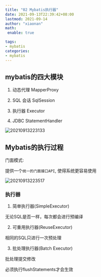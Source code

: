 ```yaml
---
title: "02 Mybatis执行器"
date: 2021-09-13T22:39:42+08:00
lastmod: 2021-09-14
author: "xiaonan"
math:
 enable: true

tags:
- mybatis
categories:
- mybatis
---
```


## mybatis的四大模块

1. 动态代理 MapperProxy

2. SQL 会话 SqlSession

3. 执行器 Executor

4. JDBC StatementHandler

![20210913223133](https://img.fengqigang.cn//img/20210913223133.png)

## Mybatis的执行过程

门面模式:

提供一个`统一的门面接口API`, 使得系统更容易使用

![20210913223517](https://img.fengqigang.cn//img/20210913223517.png)


### 执行器

1. 简单执行器(SimpleExecutor)

无论SQL是否一样，每次都会进行预编译

2. 可重用执行器(ReuseExecutor)

相同的SQL只进行一次预处理

3. 批处理执行器(Batch Executor)

批处理提交修改

必须执行flushStatements才会生效



